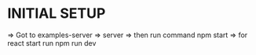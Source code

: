 # INITIAL SETUP

=> Got to examples-server => server => then run command npm start
=> for react start run npm run dev
